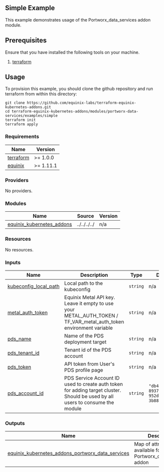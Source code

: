 <!-- TEMPLATE: This file was automatically generated with `generate_addon_structure.sh` and should be modified as necessary -->
## Simple Example

This example demonstrates usage of the Portworx_data_services addon module.

## Prerequisites

Ensure that you have installed the following tools on your machine.

1. [terraform](https://learn.hashicorp.com/tutorials/terraform/install-cli)

## Usage

To provision this example, you should clone the github repository and run terraform from within this directory:

```
git clone https://github.com/equinix-labs/terraform-equinix-kubernetes-addons.git
cd terraform-equinix-kubernetes-addons/modules/portworx-data-services/examples/simple
terraform init
terraform apply
```

<!-- TEMPLATE: Please do not remove BEGIN_TF_DOCS/END_TF_DOCS comments below -->
<!-- BEGIN_TF_DOCS -->
### Requirements

| Name | Version |
|------|---------|
| <a name="requirement_terraform"></a> [terraform](#requirement\_terraform) | >= 1.0.0 |
| <a name="requirement_equinix"></a> [equinix](#requirement\_equinix) | >= 1.11.1 |

### Providers

No providers.

### Modules

| Name | Source | Version |
|------|--------|---------|
| <a name="module_equinix_kubernetes_addons"></a> [equinix\_kubernetes\_addons](#module\_equinix\_kubernetes\_addons) | ../../../../ | n/a |

### Resources

No resources.

### Inputs

| Name | Description | Type | Default | Required |
|------|-------------|------|---------|:--------:|
| <a name="input_kubeconfig_local_path"></a> [kubeconfig\_local\_path](#input\_kubeconfig\_local\_path) | Local path to the kubeconfig | `string` | n/a | yes |
| <a name="input_metal_auth_token"></a> [metal\_auth\_token](#input\_metal\_auth\_token) | Equinix Metal API key. Leave it empty to use your METAL\_AUTH\_TOKEN / TF\_VAR\_metal\_auth\_token environment variable | `string` | n/a | yes |
| <a name="input_pds_name"></a> [pds\_name](#input\_pds\_name) | Name of the PDS deployment target | `string` | n/a | yes |
| <a name="input_pds_tenant_id"></a> [pds\_tenant\_id](#input\_pds\_tenant\_id) | Tenant id of the PDS account | `string` | n/a | yes |
| <a name="input_pds_token"></a> [pds\_token](#input\_pds\_token) | API token from User's PDS profile page | `string` | n/a | yes |
| <a name="input_pds_account_id"></a> [pds\_account\_id](#input\_pds\_account\_id) | PDS Service Account ID used to create auth token for adding target cluster. Should be used by all users to consume the module | `string` | `"db4652ee-8937-47b2-952d-3b883fd2cb33"` | no |

### Outputs

| Name | Description |
|------|-------------|
| <a name="output_equinix_kubernetes_addons_portworx_data_services"></a> [equinix\_kubernetes\_addons\_portworx\_data\_services](#output\_equinix\_kubernetes\_addons\_portworx\_data\_services) | Map of attributes available for the Portworx\_data\_services addon |
<!-- END_TF_DOCS -->

